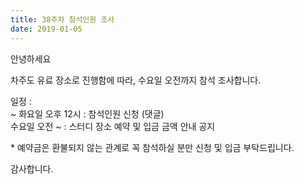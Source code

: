 ```yaml
---
title: 38주차 참석인원 조사
date: 2019-01-05
---
```


<p>
안녕하세요
</p><p>
차주도 유료 장소로 진행함에 따라, 수요일 오전까지 참석 조사합니다.
</p><p>
일정 :<br>
~ 화요일 오후 12시 : 참석인원 신청 (댓글)<br>
수요일 오전 ~ : 스터디 장소 예약 및 입금 금액 안내 공지
</p><p>
* 예약금은 환불되지 않는 관계로 꼭 참석하실 분만 신청 및 입금 부탁드립니다.
</p><p>
감사합니다.<br>

</p>
